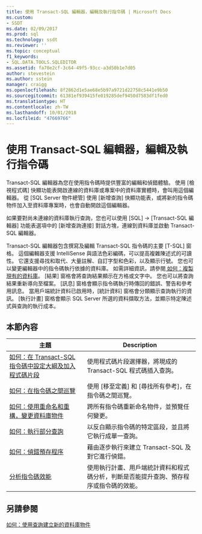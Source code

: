 ```yaml
---
title: 使用 Transact-SQL 編輯器，編輯及執行指令碼 | Microsoft Docs
ms.custom:
- SSDT
ms.date: 02/09/2017
ms.prod: sql
ms.technology: ssdt
ms.reviewer: ''
ms.topic: conceptual
f1_keywords:
- SQL.DATA.TOOLS.SQLEDITOR
ms.assetid: fa78e2cf-3c64-49f5-93cc-a3d50b1e7d05
author: stevestein
ms.author: sstein
manager: craigg
ms.openlocfilehash: 8f2862d1e5ae68e5b97a9721d22758c5441e9b50
ms.sourcegitcommit: 61381ef939415fe019285def9450d7583df1fed0
ms.translationtype: HT
ms.contentlocale: zh-TW
ms.lasthandoff: 10/01/2018
ms.locfileid: "47669766"
---
```

# <a name="use-transact-sql-editor-to-edit-and-execute-scripts"></a>使用 Transact-SQL 編輯器，編輯及執行指令碼
Transact\-SQL 編輯器為您在使用指令碼時提供豐富的編輯和偵錯體驗。 使用 [檢視程式碼] 快顯功能表開啟連線的資料庫或專案中的資料庫實體時，會叫用這個編輯器。 從 [SQL Server 物件總管] 使用 [新增查詢] 快顯功能表，或將新的指令碼物件加入至資料庫專案時，也會自動開啟這個編輯器。  
  
如果要對尚未連線的資料庫執行查詢，您也可以使用 [SQL] -> [Transact\-SQL 編輯器] 功能表選項中的 [新增查詢連接] 對話方塊，連線到資料庫並啟動 Transact\-SQL 編輯器。  
  
Transact\-SQL 編輯器包含撰寫及編輯 Transact\-SQL 指令碼的主要 [T-SQL] 窗格。 這個編輯器支援 IntelliSense 與語法色彩編碼，可以提高複雜陳述式的可讀性。 它還支援尋找和取代、大量註解、自訂字型和色彩，以及顯示行號。 您也可以變更編輯器中的指令碼執行依據的資料庫。 如需詳細資訊，請參閱[ 如何：複製現有的資料庫](../ssdt/how-to-clone-an-existing-database.md)。 [結果] 窗格會將查詢結果顯示在方格或文字中。 您也可以將查詢結果重新導向至檔案。 [訊息] 窗格會顯示指令碼執行時傳回的錯誤、警告和參考用訊息。 當用戶端統計資料已啟用時，[統計資料] 窗格會分類顯示查詢執行的資訊。 [執行計畫] 窗格會顯示 SQL Server 所選的資料擷取方法，並顯示特定陳述式與查詢的執行成本。  
  
## <a name="in-this-section"></a>本節內容  
  
|主題|Description|  
|---------|---------------|  
|[如何：在 Transact-SQL 指令碼中設定大綱及加入程式碼片段](../ssdt/how-to-outline-and-add-snippets-to-transact-sql-script.md)|使用程式碼片段選擇器，將現成的 Transact\-SQL 程式碼插入查詢。|  
|[如何：在指令碼之間巡覽](../ssdt/how-to-navigate-between-scripts.md)|使用 [移至定義] 和 [尋找所有參考]，在指令碼之間巡覽。|  
|[如何：使用重命名和重構，變更資料庫物件](../ssdt/how-to-use-rename-and-refactoring-to-make-changes-to-your-database-objects.md)|跨所有指令碼重新命名物件，並預覽任何變更。|  
|[如何：執行部分查詢](../ssdt/how-to-execute-a-partial-query.md)|以反白顯示指令碼的特定區段，並且將它執行成單一查詢。|  
|[如何：偵錯預存程序](../ssdt/how-to-debug-stored-procedures.md)|藉由逐步執行來建立 Transact\-SQL 及對它進行偵錯。|  
|[分析指令碼效能](../ssdt/analyze-script-performance.md)|使用執行計畫、用戶端統計資料和程式碼分析，判斷是否能提升查詢、預存程序或指令碼的效能。|  
  
## <a name="see-also"></a>另請參閱  
[如何：使用查詢建立新的資料庫物件](../ssdt/how-to-create-new-database-objects-using-queries.md)  
  
